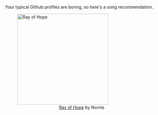 Your typical Github profiles are boring, so here's a song recommendation.
<figure><img width="300" height="300" src="https://i.scdn.co/image/ab67616d0000b27358703a01d001b054d07201d5" alt="Ray of Hope" /><figcaption align="center"><a href="https://open.spotify.com/track/2taUAXezfHmDoYny3K3Dw6" target="_blank">Ray of Hope</a> by Nornis</figcaption></figure>
